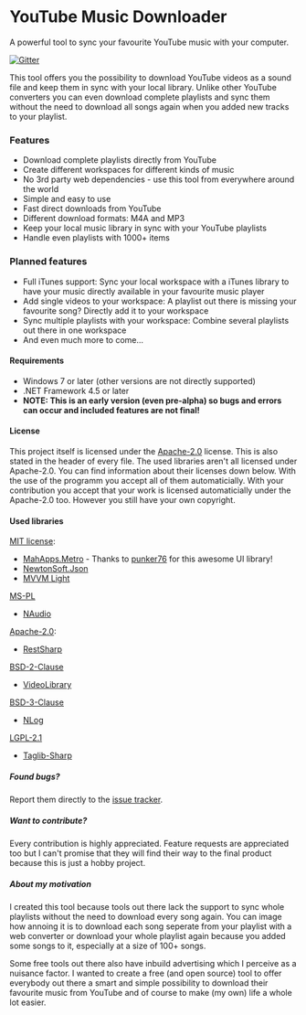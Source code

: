 # YouTube Music Downloader
A powerful tool to sync your favourite YouTube music with your computer.

[![Gitter](https://badges.gitter.im/gitterHQ/gitter.svg)](https://gitter.im/YTMusicDownloader/Lobby)

This tool offers you the possibility to download YouTube videos as a sound file and keep them in sync with your local library.
Unlike other YouTube converters you can even download complete playlists and sync them without the need to download all songs again when you added new tracks to your playlist.  


### Features
- Download complete playlists directly from YouTube
- Create different workspaces for different kinds of music
- No 3rd party web dependencies - use this tool from everywhere around the world
- Simple and easy to use
- Fast direct downloads from YouTube
- Different download formats: M4A and MP3
- Keep your local music library in sync with your YouTube playlists
- Handle even playlists with 1000+ items


### Planned features
- Full iTunes support: Sync your local workspace with a iTunes library to have your music directly available in your favourite music player
- Add single videos to your workspace: A playlist out there is missing your favourite song? Directly add it to your workspace
- Sync multiple playlists with your workspace: Combine several playlists out there in one workspace
- And even much more to come...


#### Requirements
- Windows 7 or later (other versions are not directly supported)
- .NET Framework 4.5 or later
- **NOTE: This is an early version (even pre-alpha) so bugs and errors can occur and included features are not final!**


#### License
This project itself is licensed under the [Apache-2.0](https://opensource.org/licenses/Apache-2.0) license. This is also stated in the header of every file.
The used libraries aren't all licensed under Apache-2.0. You can find information about their licenses down below. With the use of the programm you accept all of them automaticially.
With your contribution you accept that your work is licensed automaticially under the Apache-2.0 too. However you still have your own copyright.


#### Used libraries
[MIT license](https://opensource.org/licenses/MIT):
- [MahApps.Metro](https://github.com/MahApps/MahApps.Metro) - Thanks to [punker76](https://github.com/punker76) for this awesome UI library!
- [NewtonSoft.Json](https://github.com/JamesNK/Newtonsoft.Json)
- [MVVM Light](https://mvvmlight.codeplex.com/)

[MS-PL](https://opensource.org/licenses/MS-PL)
- [NAudio](https://github.com/naudio/NAudio)

[Apache-2.0](https://opensource.org/licenses/Apache-2.0):
- [RestSharp](https://github.com/restsharp/RestSharp)

[BSD-2-Clause](https://opensource.org/licenses/BSD-2-Clause)
- [VideoLibrary](https://github.com/jamesqo/libvideo)

[BSD-3-Clause](https://github.com/NLog/NLog)
- [NLog](https://github.com/NLog/NLog)

[LGPL-2.1](https://www.gnu.org/licenses/old-licenses/lgpl-2.1.en.html)
- [Taglib-Sharp](https://github.com/mono/taglib-sharp)


##### Found bugs?
Report them directly to the [issue tracker](https://github.com/chris579/YTMusicDownloader/issues).


##### Want to contribute?
Every contribution is highly appreciated. Feature requests are appreciated too but I can't promise that they will find their way to the final product because this is just a hobby project.


##### About my motivation
I created this tool because tools out there lack the support to sync whole playlists without the need to download every song again.
You can image how annoing it is to download each song seperate from your playlist with a web converter or download your whole playlist again because you added some songs to it,
especially at a size of 100+ songs.

Some free tools out there also have inbuild advertising which I perceive as a nuisance factor.
I wanted to create a free (and open source) tool to offer everybody out there a smart and simple possibility to download their favourite music from YouTube
and of course to make (my own) life a whole lot easier.
